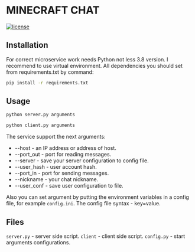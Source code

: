 # MINECRAFT CHAT

[![license](https://img.shields.io/github/license/DAVFoundation/captain-n3m0.svg?style=flat-square)](https://github.com/DmitryTokyo/minecraft-chat/blob/master/LICENSE)

## Installation

For correct microservice work needs Python not less 3.8 version. I recommend to use virtual environment. All dependencies you should set from requirements.txt by command:

```bash
pip install -r requirements.txt
```

## Usage

```bash
python server.py arguments

python client.py arguments
```

The service support the next arguments:

- --host - an IP address or address of host.
- --port_out - port for reading messages.
- --server - save your server configuration to config file.
- --user_hash - user account hash.
- --port_in - port for sending messages.
- --nickname - your chat nickname.
- --user_conf - save user configuration to file.

Also you can set argument by putting the environment variables in a config file, for example `config.ini`. The config file syntax - key=value.

## Files

`server.py` - server side script.
`client` - client side script.
`config.py` - start arguments configurations.
